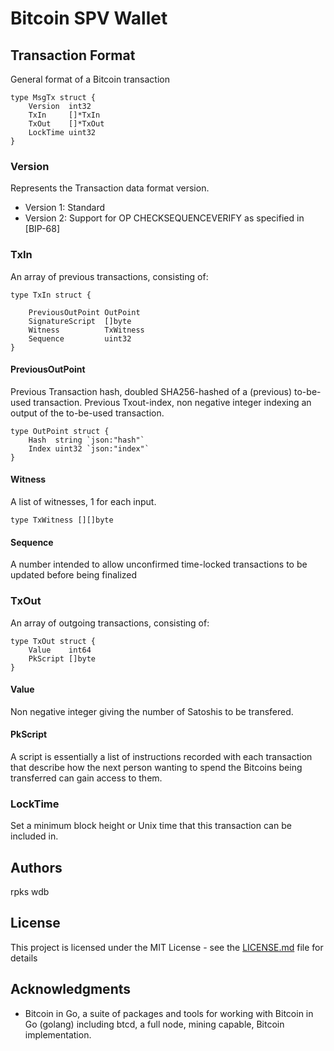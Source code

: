 # Bitcoin SPV Wallet


## Transaction Format
General format of a Bitcoin transaction
```
type MsgTx struct {
	Version  int32
	TxIn     []*TxIn
	TxOut    []*TxOut
	LockTime uint32
}
```
### Version
Represents the Transaction data format version.
* Version 1: Standard
* Version 2: Support for OP CHECKSEQUENCEVERIFY as specified in [BIP-68]

### TxIn
An array of previous transactions, consisting of:
```
type TxIn struct {

	PreviousOutPoint OutPoint
	SignatureScript  []byte
	Witness          TxWitness
	Sequence         uint32
}
```
#### PreviousOutPoint
Previous Transaction hash, doubled SHA256-hashed of a (previous) to-be-used transaction.
Previous Txout-index, non negative integer indexing an output of the to-be-used transaction.
```
type OutPoint struct {
	Hash  string `json:"hash"`
	Index uint32 `json:"index"`
}
```
#### Witness
A list of witnesses, 1 for each input.
```
type TxWitness [][]byte
```
#### Sequence
A number intended to allow unconfirmed time-locked transactions to be updated before being finalized

### TxOut
An array of outgoing transactions, consisting of:
```
type TxOut struct {
	Value    int64
	PkScript []byte
}
```
#### Value
Non negative integer giving the number of Satoshis to be transfered.
#### PkScript
A script is essentially a list of instructions recorded with each transaction that describe how the next person wanting to spend the Bitcoins being transferred can gain access to them.

### LockTime
Set a minimum block height or Unix time that this transaction can be included in.

## Authors
rpks
wdb
## License

This project is licensed under the MIT License - see the [LICENSE.md](LICENSE.md) file for details

## Acknowledgments
* Bitcoin in Go, a suite of packages and tools for working with Bitcoin in Go (golang) including btcd, a full node, mining capable, Bitcoin implementation.

